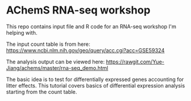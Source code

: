 # AChemS RNA-seq workshop
This repo contains input file and R code for an RNA-seq workshop I'm helping with.

The input count table is from here: https://www.ncbi.nlm.nih.gov/geo/query/acc.cgi?acc=GSE59324

The analysis output can be viewed here: https://rawgit.com/Yue-Jiang/achems/master/rna-seq_demo.html

The basic idea is to test for differentially expressed genes accounting for litter effects. This tutorial covers basics of differential expression analysis starting from the count table.
